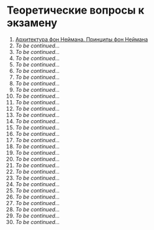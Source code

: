 # Теоретические вопросы к экзамену

01. [Архитектура фон Неймана. Принципы фон Неймана](question-01.md)
02. _To be continued..._
03. _To be continued..._
04. _To be continued..._
05. _To be continued..._
06. _To be continued..._
07. _To be continued..._
08. _To be continued..._
09. _To be continued..._
10. _To be continued..._
11. _To be continued..._
12. _To be continued..._
13. _To be continued..._
14. _To be continued..._
15. _To be continued..._
16. _To be continued..._
17. _To be continued..._
18. _To be continued..._
19. _To be continued..._
20. _To be continued..._
21. _To be continued..._
22. _To be continued..._
23. _To be continued..._
24. _To be continued..._
25. _To be continued..._
26. _To be continued..._
27. _To be continued..._
28. _To be continued..._
29. _To be continued..._
30. _To be continued..._
